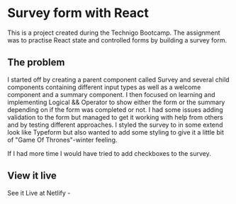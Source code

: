 # Survey form with React
This is a project created during the Technigo Bootcamp. The assignment was to practise React state and controlled forms by building a survey form.

## The problem
I started off by creating a parent component called Survey and several child components containing different input types as well as a welcome component and a summary component. I then focused on learning and implementing Logical && Operator to show either the form or the summary depending on if the form was completed or not. I had some issues adding validation to the form but managed to get it working with help from others and by testing different approaches.
I styled the survey to in some extend look like Typeform but also wanted to add some styling to give it a little bit of "Game Of Thrones"-winter feeling.

If I had more time I would have tried to add checkboxes to the survey.

## View it live

See it Live at Netlify - 
